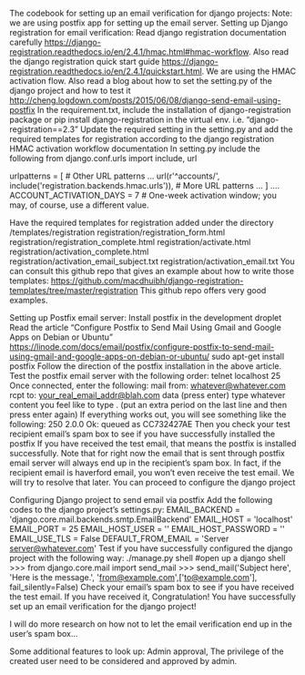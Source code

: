 The codebook for setting up an email verification for django projects:
Note: we are using postfix app for setting up the email server.
Setting up Django registration for email verification:
Read django registration documentation carefully <https://django-registration.readthedocs.io/en/2.4.1/hmac.html#hmac-workflow>. Also read the django registration quick start guide <https://django-registration.readthedocs.io/en/2.4.1/quickstart.html>. We are using the HMAC activation flow. Also read a blog about how to set the setting.py of the django project and how to test it <http://cheng.logdown.com/posts/2015/06/08/django-send-email-using-postfix>
In the requirement.txt, include the installation of django-registration package or pip install django-registration in the virtual env.
i.e. “django-registration==2.3”
Update the required setting in the setting.py and add the required templates for registration according to the django registration HMAC activation workflow documentation 
In setting.py include the following
from django.conf.urls import include, url

urlpatterns = [
    # Other URL patterns ...
    url(r'^accounts/', include('registration.backends.hmac.urls')),
    # More URL patterns ...
]
….
ACCOUNT_ACTIVATION_DAYS = 7 # One-week activation window; you may, of course, use a different value.

Have the required templates for registration added under the directory /templates/registration
registration/registration_form.html
registration/registration_complete.html
registration/activate.html
registration/activation_complete.html
registration/activation_email_subject.txt
registration/activation_email.txt
You can consult this github repo that gives an example about how to write those templates: <https://github.com/macdhuibh/django-registration-templates/tree/master/registration> This github repo offers very good examples.

Setting up Postfix email server:
Install postfix in the development droplet
Read the article “Configure Postfix to Send Mail Using Gmail and Google Apps on Debian or Ubuntu” <https://linode.com/docs/email/postfix/configure-postfix-to-send-mail-using-gmail-and-google-apps-on-debian-or-ubuntu/>
sudo apt-get install postfix
Follow the direction of the postfix installation in the above article.
Test the postfix email server with the following order:
telnet localhost 25
Once connected, enter the following:
     		mail from: whatever@whatever.com
		     rcpt to: your_real_email_addr@blah.com
		     	  data (press enter)
			       type whatever content you feel like to type
			       	    . (put an extra period on the last line and then press enter again)
If everything works out, you will see something like the following:
250 2.0.0 Ok: queued as CC732427AE
Then you check your test recipient email’s spam box to see if you have successfully installed the postfix
If you have received the test email, that means the postfix is installed successfully. Note that for right now the email that is sent through postfix email server will always end up in the recipient’s spam box. In fact, if the recipient email is haverford email, you won’t even receive the test email. We will try to resolve that later.
You can proceed to configure the django project

Configuring Django project to send email via postfix
Add the following codes to the django project’s settings.py:
    EMAIL_BACKEND = 'django.core.mail.backends.smtp.EmailBackend'
    EMAIL_HOST = 'localhost'
    EMAIL_PORT = 25
    EMAIL_HOST_USER = ''
    EMAIL_HOST_PASSWORD = ''
    EMAIL_USE_TLS = False
    DEFAULT_FROM_EMAIL = 'Server <server@whatever.com>'
Test if you have successfully configured the django project with the following way:
     ./manage.py shell #open up a django shell
     >>> from django.core.mail import send_mail
     >>> send_mail('Subject here', 'Here is the message.', 'from@example.com',['to@example.com'], fail_silently=False)
Check your email’s spam box to see if you have received the test email. If you have received it, Congratulation! You have successfully set up an email verification for the django project!

I will do more research on how not to let the email verification end up in the user’s spam box...

Some additional features to look up:
Admin approval,
The privilege of the created user need to be considered and approved by admin.
